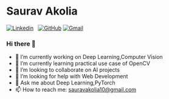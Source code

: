 # Saurav Akolia 

[![Linkedin](https://img.shields.io/badge/linkedin-%230077B5.svg?&style=for-the-badge&logo=linkedin&logoColor=white)](https://www.linkedin.com/sauravakolia) 
&nbsp;
[![GitHub](https://img.shields.io/badge/github-%23100000.svg?&style=for-the-badge&logo=github&logoColor=white
)](https://github.com/sauravakolia)
[![Gmail](https://img.shields.io/badge/gmail-D14836?&style=for-the-badge&logo=gmail&logoColor=white)](mailto:sauravakolia10@gmail.com?)  

### Hi there 👋

<!--
**sauravakolia/sauravakolia** is a ✨ _special_ ✨ repository because its `README.md` (this file) appears on your GitHub profile.

Here are some ideas to get you started:
-->

* 🔭 I’m currently working on Deep Learning,Computer Vision
* 🌱 I’m currently learning practical use case of OpenCV
* 👯 I’m looking to collaborate on AI projects
* 🤔 I’m looking for help with Web Development
* 💬 Ask me about Deep Learning,PyTorch
* 📫 How to reach me: [sauravakolia10@gmail.com](mailto:sauravakolia10@gmail.com)

